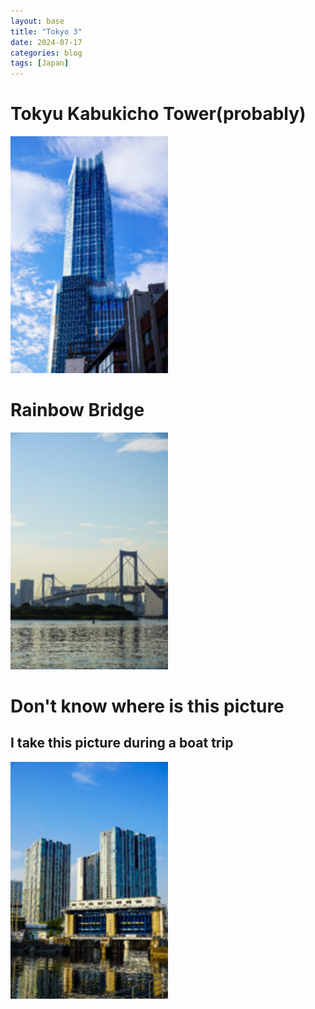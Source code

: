 ```yaml
---
layout: base
title: "Tokyo 3"
date: 2024-07-17
categories: blog
tags: [Japan]
---
```

# Tokyu Kabukicho Tower(probably)
<a href="javascript:void(0);" onclick="showImage('/assets/images/TokyoCityView8.jpg', 'TokyoCityView8')">
    <img src="/assets/images/thumbnails/TokyoCityView8_thumbnail.jpg" alt="TokyoCityView8" style="width: 50%; max-width: 100%; height: auto;">
</a>

# Rainbow Bridge
<a href="javascript:void(0);" onclick="showImage('/assets/images/TokyoCityView10.jpg', 'TokyoCityView10')">
    <img src="/assets/images/thumbnails/TokyoCityView10_thumbnail.jpg" alt="TokyoCityView10" style="width: 50%; max-width: 100%; height: auto;">
</a>

# Don't know where is this picture
## I take this picture during a boat trip
<a href="javascript:void(0);" onclick="showImage('/assets/images/TokyoCityView9.jpg', 'TokyoCityView9')">
    <img src="/assets/images/thumbnails/TokyoCityView9_thumbnail.jpg" alt="TokyoCityView9" style="width: 50%; max-width: 100%; height: auto;">
</a>


<script>
function showImage(src, alt) {
    var popup = document.getElementById('image-popup');
    var popupImage = document.getElementById('popup-image');

    popupImage.src = src;
    popupImage.alt = alt;
    popup.style.display = 'flex';
}

function closeImagePopup() {
    var popup = document.getElementById('image-popup');
    popup.style.display = 'none';
}
</script>